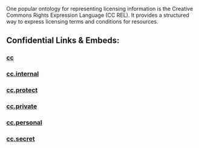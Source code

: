 ﻿---
icon: fab_creative_commons
---
One popular ontology for representing licensing information 
is the Creative Commons Rights Expression Language (CC REL). 
It provides a structured way to express licensing terms and conditions for resources. 

## Confidential Links & Embeds: 

### [cc](/_public/cc.md) 

### [cc.internal](/_internal/cc.internal.md) 

### [cc.protect](/_protect/cc.protect.md) 

### [cc.private](/_private/cc.private.md) 

### [cc.personal](/_personal/cc.personal.md) 

### [cc.secret](/_secret/cc.secret.md) 
